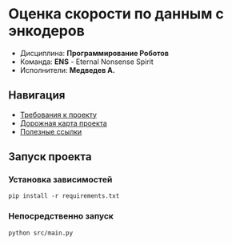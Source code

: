 # Оценка скорости по данным с энкодеров

* Дисциплина: **Программирование Роботов**
* Команда: **ENS** - Eternal Nonsense Spirit
* Исполнители: **Медведев А.**

## Навигация

* [Требования к проекту](docs/assignment.md)
* [Дорожная карта проекта](docs/roadmap.md)
* [Полезные ссылки](docs/links.md)

## Запуск проекта

### Установка зависимостей

```shell
pip install -r requirements.txt
```

### Непосредственно запуск

```shell
python src/main.py
```